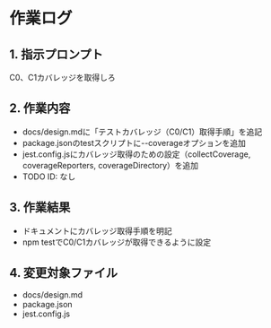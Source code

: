 # 作業ログ

## 1. 指示プロンプト
C0、C1カバレッジを取得しろ

## 2. 作業内容
- docs/design.mdに「テストカバレッジ（C0/C1）取得手順」を追記
- package.jsonのtestスクリプトに--coverageオプションを追加
- jest.config.jsにカバレッジ取得のための設定（collectCoverage, coverageReporters, coverageDirectory）を追加
- TODO ID: なし

## 3. 作業結果
- ドキュメントにカバレッジ取得手順を明記
- npm testでC0/C1カバレッジが取得できるように設定

## 4. 変更対象ファイル
- docs/design.md
- package.json
- jest.config.js
